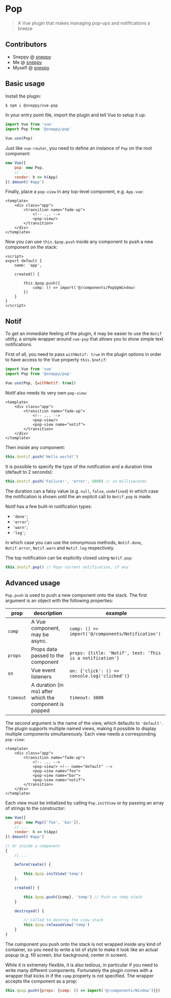 # Pop

> A Vue plugin that makes managing pop-ups and notifications a breeze

Contributors
------------

- Sneppy @ [sneppy](https://github.com/sneppy)
- Me @ [sneppy](https://github.com/sneppy)
- Myself @ [sneppy](https://github.com/sneppy)

Basic usage
-----------

Install the plugin:

```bash
$ npm i @sneppy/vue-pop
```

In your entry point file, import the plugin and tell Vue to setup it up:

```javascript
import Vue from 'vue'
import Pop from '@sneppy/pop'

Vue.use(Pop)
```

Just like `vue-router`, you need to define an instance of `Pop` on the root component:

```javascript
new Vue({
	pop: new Pop,
	// ...
	render: h => h(App)
}).$mount('#app')
```

Finally, place a `pop-view` in any top-level component, e.g. `App.vue`:

```vue
<template>
	<div class="app">
		<transition name="fade-up">
			<!-- ... -->
			<pop-view/>
		</transition>
	</div>
</template>
```

Now you can use `this.$pop.push` inside any component to push a new component on the stack:

```vue
<script>
export default {
	name: 'app',

	created() {
		
		this.$pop.push({
			comp: () => import('@/components/PopUpWindow)
		})
	}
}
</script>
```

Notif
-----

To get an immediate feeling of the plugin, it may be easier to use the `Notif` utility, a simple wrapper around `vue-pop` that allows you to show simple text notifications.

First of all, you need to pass `withNotif: true` in the plugin options in order to have access to the Vue property `this.$notif`:

```javascript
import Vue from 'vue'
import Pop from '@sneppy/pop'

Vue.use(Pop, {withNotif: true})
```

Notif also needs its very own `pop-view`:

```vue
<template>
	<div class="app">
		<transition name="fade-up">
			<!-- ... -->
			<pop-view/>
			<pop-view name="notif">
		</transition>
	</div>
</template>
```

Then inside any component:

```javascript
this.$notif.push('Hello world!')
```

It is possible to specify the type of the notification and a duration time (default to 2 seconds):

```javascript
this.$notif.push('Failure!', 'error', 5000) // in milliseconds
```

The duration can a falsy value (e.g. `null`, `false`, `undefined`) in which case the notification is shown until the an explicit call to `Notif.pop` is made.

Notif has a few built-in notification types:

- `'done'`;
- `'error`';
- `'warn'`;
- `'log'`;

in which case you can use the omonymous methods, `Notif.done`, `Notif.error`, `Notif.warn` and `Notif.log` respectively.

The top notification can be explicitly closed using `Notif.pop`:

```javascript
this.$notif.pop() // Pops current notification, if any
```

Advanced usage
--------------

`Pop.push` is used to push a new component onto the stack. The first argument is an object with the following properties:

| prop | description | example |
| - | - | - |
| `comp` | A Vue component, may be async. | `comp: () => import('@/components/Notification')` |
| `props` | Props data passed to the component | `props: {title: 'Notif', text: 'This is a notification'}` |
| `on` | Vue event listeners | `on: {'click': () => console.log('clicked')}` |
| `timeout` | A duration (in ms) after which the component is popped | `timeout: 3000` |

The second argument is the name of the view, which defaults to `'default'`. The plugin supports multiple named views, making it possible to display multiple components simultaneously. Each view needs a corresponding `pop-view`:

```vue
<template>
	<div class="app">
		<transition name="fade-up">
			<!-- ... -->
			<pop-view/> <!-- name="default" -->
			<pop-view name="foo">
			<pop-view name="bar">
			<pop-view name="notif">
		</transition>
	</div>
</template>
```

Each view must be initialized by calling `Pop.initView` or by passing an array of strings to the constructor:

```javascript
new Vue({
	pop: new Pop(['foo', 'bar']),
	// ...
	render: h => h(App)
}).$mount('#app')

// Or inside a component
{
	// ...

	beforeCreate() {

		this.$pop.initView('temp')
	},

	created() {

		this.$pop.push({comp}, 'temp') // Push on temp stack
	}

	destroyed() {

		// Called to destroy the view stack
		this.$pop.releaseView('temp')
	}
}
```

The component you push onto the stack is not wrapped inside any kind of container, so you need to write a lot of style to make it look like an actual popup (e.g. fill screen, blur background, center in screen).

While it is extremely flexible, it is also tedious, in particular if you need to write many different components. Fortunately the plugin comes with a wrapper that kicks in if the `comp` property is not specified. The wrapper accepts the component as a prop:

```javascript
this.$pop.push({props: {comp: () => import('@/components/Window')}})
```